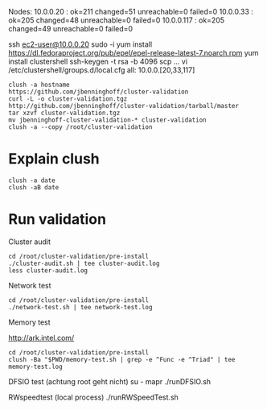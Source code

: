 Nodes:
10.0.0.20                  : ok=211  changed=51   unreachable=0    failed=0
10.0.0.33                  : ok=205  changed=48   unreachable=0    failed=0
10.0.0.117                 : ok=205  changed=49   unreachable=0    failed=0

ssh ec2-user@10.0.0.20
sudo -i
yum install https://dl.fedoraproject.org/pub/epel/epel-release-latest-7.noarch.rpm
yum install clustershell
ssh-keygen -t rsa -b 4096
scp ...
vi /etc/clustershell/groups.d/local.cfg
all: 10.0.0.[20,33,117]

```
clush -a hostname
https://github.com/jbenninghoff/cluster-validation
curl -L -o cluster-validation.tgz http://github.com/jbenninghoff/cluster-validation/tarball/master
tar xzvf cluster-validation.tgz
mv jbenninghoff-cluster-validation-* cluster-validation
clush -a --copy /root/cluster-validation
```

# Explain clush

```
clush -a date
clush -aB date
```

# Run validation

Cluster audit

```
cd /root/cluster-validation/pre-install
./cluster-audit.sh | tee cluster-audit.log
less cluster-audit.log
```
Network test

```
cd /root/cluster-validation/pre-install
./network-test.sh | tee network-test.log

```

Memory test

http://ark.intel.com/

```
cd /root/cluster-validation/pre-install
clush -Ba "$PWD/memory-test.sh | grep -e ^Func -e ^Triad" | tee memory-test.log
```

DFSIO test (achtung root geht nicht)
su - mapr
./runDFSIO.sh

RWspeedtest (local process)
./runRWSpeedTest.sh

